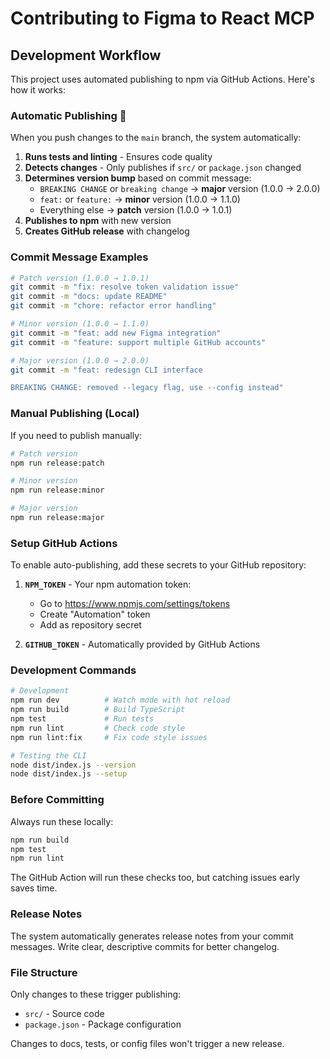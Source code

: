 # Contributing to Figma to React MCP

## Development Workflow

This project uses automated publishing to npm via GitHub Actions. Here's how it works:

### Automatic Publishing 🚀

When you push changes to the `main` branch, the system automatically:

1. **Runs tests and linting** - Ensures code quality
2. **Detects changes** - Only publishes if `src/` or `package.json` changed
3. **Determines version bump** based on commit message:
   - `BREAKING CHANGE` or `breaking change` → **major** version (1.0.0 → 2.0.0)
   - `feat:` or `feature:` → **minor** version (1.0.0 → 1.1.0)
   - Everything else → **patch** version (1.0.0 → 1.0.1)
4. **Publishes to npm** with new version
5. **Creates GitHub release** with changelog

### Commit Message Examples

```bash
# Patch version (1.0.0 → 1.0.1)
git commit -m "fix: resolve token validation issue"
git commit -m "docs: update README"
git commit -m "chore: refactor error handling"

# Minor version (1.0.0 → 1.1.0)
git commit -m "feat: add new Figma integration"
git commit -m "feature: support multiple GitHub accounts"

# Major version (1.0.0 → 2.0.0)
git commit -m "feat: redesign CLI interface

BREAKING CHANGE: removed --legacy flag, use --config instead"
```

### Manual Publishing (Local)

If you need to publish manually:

```bash
# Patch version
npm run release:patch

# Minor version
npm run release:minor

# Major version
npm run release:major
```

### Setup GitHub Actions

To enable auto-publishing, add these secrets to your GitHub repository:

1. **`NPM_TOKEN`** - Your npm automation token:

   - Go to https://www.npmjs.com/settings/tokens
   - Create "Automation" token
   - Add as repository secret

2. **`GITHUB_TOKEN`** - Automatically provided by GitHub Actions

### Development Commands

```bash
# Development
npm run dev          # Watch mode with hot reload
npm run build        # Build TypeScript
npm test             # Run tests
npm run lint         # Check code style
npm run lint:fix     # Fix code style issues

# Testing the CLI
node dist/index.js --version
node dist/index.js --setup
```

### Before Committing

Always run these locally:

```bash
npm run build
npm test
npm run lint
```

The GitHub Action will run these checks too, but catching issues early saves time.

### Release Notes

The system automatically generates release notes from your commit messages. Write clear, descriptive commits for better changelog.

### File Structure

Only changes to these trigger publishing:

- `src/` - Source code
- `package.json` - Package configuration

Changes to docs, tests, or config files won't trigger a new release.
